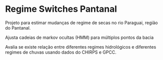 # Regime Switches Pantanal

Projeto para estimar mudanças de regime de secas no rio Paraguai, região do Pantanal.

Ajusta cadeias de markov ocultas (HMM) para múltiplos pontos da bacia 

Avalia se existe relação entre diferentes regimes hidrológicos e diferentes regimes de chuvas usando dados do CHIRPS e GPCC.
